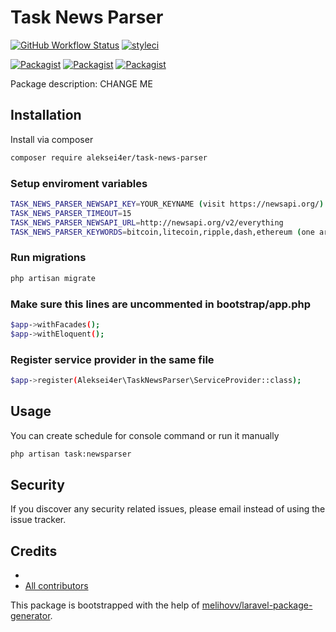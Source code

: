# Task News Parser

[![GitHub Workflow Status](https://github.com/aleksei4er/task-news-parser/workflows/Run%20tests/badge.svg)](https://github.com/aleksei4er/task-news-parser/actions)
[![styleci](https://styleci.io/repos/CHANGEME/shield)](https://styleci.io/repos/CHANGEME)

[![Packagist](https://img.shields.io/packagist/v/aleksei4er/task-news-parser.svg)](https://packagist.org/packages/aleksei4er/task-news-parser)
[![Packagist](https://poser.pugx.org/aleksei4er/task-news-parser/d/total.svg)](https://packagist.org/packages/aleksei4er/task-news-parser)
[![Packagist](https://img.shields.io/packagist/l/aleksei4er/task-news-parser.svg)](https://packagist.org/packages/aleksei4er/task-news-parser)

Package description: CHANGE ME

## Installation

Install via composer
```bash
composer require aleksei4er/task-news-parser
```

### Setup enviroment variables

```bash
TASK_NEWS_PARSER_NEWSAPI_KEY=YOUR_KEYNAME (visit https://newsapi.org/)
TASK_NEWS_PARSER_TIMEOUT=15
TASK_NEWS_PARSER_NEWSAPI_URL=http://newsapi.org/v2/everything
TASK_NEWS_PARSER_KEYWORDS=bitcoin,litecoin,ripple,dash,ethereum (one article for each keyword by default)
```

### Run migrations

```bash
php artisan migrate
```

### Make sure this lines are uncommented in bootstrap/app.php

```bash
$app->withFacades();
$app->withEloquent();
```

### Register service provider in the same file

```bash
$app->register(Aleksei4er\TaskNewsParser\ServiceProvider::class);
```

## Usage

You can create schedule for console command or run it manually
```bash
php artisan task:newsparser
```

## Security

If you discover any security related issues, please email 
instead of using the issue tracker.

## Credits

- [](https://github.com/aleksei4er/task-news-parser)
- [All contributors](https://github.com/aleksei4er/task-news-parser/graphs/contributors)

This package is bootstrapped with the help of
[melihovv/laravel-package-generator](https://github.com/melihovv/laravel-package-generator).
